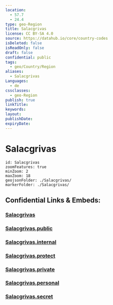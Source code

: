 ```yaml
---
location:
  - 57.7
  - 24.4
type: geo-Region
title: Salacgrivas
license: CC BY-SA 4.0
source: https://datahub.io/core/country-codes
isDeleted: false
isReadOnly: false
draft: false
confidential: public
tags:
  - geo/Country/Region
aliases:
  - Salacgrivas
Languages:
  - de
cssclasses:
  - geo-Region
publish: true
linkTitle:
keywords:
layout:
publishDate:
expiryDate:
---
```


# Salacgrivas

```leaflet
id: Salacgrivas
zoomFeatures: true 
minZoom: 2 
maxZoom: 18
geojsonFolder: ./Salacgrivas/
markerFolder: ./Salacgrivas/
```


## Confidential Links & Embeds: 

### [Salacgrivas](/_Standards/Earth/Continent/Europe/Europe~North/Latvia/Counties/Salacgrivas.md) 

### [Salacgrivas.public](/_public/Earth/Continent/Europe/Europe~North/Latvia/Counties/Salacgrivas.public.md) 

### [Salacgrivas.internal](/_internal/Earth/Continent/Europe/Europe~North/Latvia/Counties/Salacgrivas.internal.md) 

### [Salacgrivas.protect](/_protect/Earth/Continent/Europe/Europe~North/Latvia/Counties/Salacgrivas.protect.md) 

### [Salacgrivas.private](/_private/Earth/Continent/Europe/Europe~North/Latvia/Counties/Salacgrivas.private.md) 

### [Salacgrivas.personal](/_personal/Earth/Continent/Europe/Europe~North/Latvia/Counties/Salacgrivas.personal.md) 

### [Salacgrivas.secret](/_secret/Earth/Continent/Europe/Europe~North/Latvia/Counties/Salacgrivas.secret.md)

